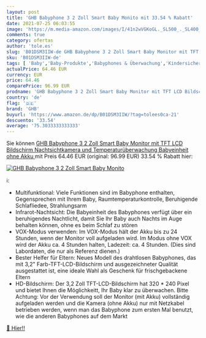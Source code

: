 ```yaml
---
layout: post
title: 'GHB Babyphone 3 2 Zoll Smart Baby Monito mit 33.54 % Rabatt'
date: 2021-07-25 06:03:55
image: 'https://m.media-amazon.com/images/I/41n2wVGKoGL._SL500_._SL400_.jpg'
comments: true
category: ofertas
author: 'tole.es'
slug: 'B01DSM3IIW-de GHB Babyphone 3 2 Zoll Smart Baby Monitor mit TFT LCD...'
sku: 'B01DSM3IIW-de'
tags: [ 'Baby','Baby-Produkte','Babyphones & Überwachung','Kindersicherheit','ghb', ]
actualPrice: 64.46 EUR
currency: EUR
price: 64.46
comparePrice: 96.99 EUR
prodname: 'GHB Babyphone 3 2 Zoll Smart Baby Monitor mit TFT LCD Bildschirm Nachtsichtkamera und Temperaturüberwachung  Babyeinheit ohne Akku '
country: 'de'
flag: '🇩🇪'
brand: 'GHB'
buyurl: 'https://www.amazon.de/dp/B01DSM3IIW/?tag=tolees0ca-21'
descuento: '33.54'
average: '75.3033333333333'
---
```


Sie können [GHB Babyphone 3 2 Zoll Smart Baby Monitor mit TFT LCD Bildschirm Nachtsichtkamera und Temperaturüberwachung  Babyeinheit ohne Akku ](https://www.amazon.de/dp/B01DSM3IIW/?tag=tolees0ca-21) mit Preis 64.46 EUR (original: 96.99 EUR) 33.54 % Rabatt hier:

[![GHB Babyphone 3 2 Zoll Smart Baby Monito](https://m.media-amazon.com/images/I/41n2wVGKoGL._SL500_._SL400_.jpg)](https://www.amazon.de/dp/B01DSM3IIW/?tag=tolees0ca-21)

ℹ️:

- Multifunktional: Viele Funktionen sind im Babyphone enthalten, Gegensprechen mit Ihrem Baby, Raumtemperaturkontrolle, Beruhigende Schlafliedee, Strahlungsarm
- Infrarot-Nachtsicht: Die Babyeinheit des Babyphones verfügt über ein beruhigendes Nachtlicht, damit Sie Ihr Baby auch Nachts im Auge behalten können, ohne es beim Schlaf zu stören
- VOX-Modus verwenden: Im VOX-Modus hält der Akku bis zu 24 Stunden, wenn der Monitor voll aufgeladen wird. Im Modus ohne VOX wird der Akku ca. 4 Stunden halten, Ladezeit: ca. 4 Stunden. (Dies sind Labordaten, die nur als Referenz dienen.)
- Bester Helfer für Eltern: Neues Modell des drahtlosen Babyphones, das mit 3,2" Farb-TFT-LCD-Bildschirm und ausgezeichneter Qualität ausgestattet ist, eine ideale Wahl als Geschenk für frischgebackene Eltern
- HD-Bildschirm: Der 3,2 Zoll TFT-LCD-Bildschirm hat 320 * 240 Pixel und bietet Ihnen die Möglichkeitt, Ihr Baby klar zu überwachen. Bitte Achtung: Vor der Verwendung soll der Monitor (mit Akku) vollständig aufgeladen werden und die Kamera (ohne Akku) nur mit Netzkabel betrieben werden, wenn man das Babyphone zum ersten Mal benutzt, wie die anderen Babyphones auf dem Markt

[🛒 Hier!!](https://www.amazon.de/dp/B01DSM3IIW/?tag=tolees0ca-21)
